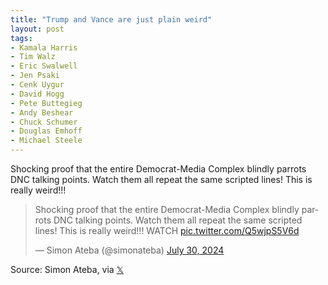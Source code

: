 ```yaml
---
title: "Trump and Vance are just plain weird"
layout: post
tags:
- Kamala Harris
- Tim Walz
- Eric Swalwell
- Jen Psaki
- Cenk Uygur
- David Hogg
- Pete Buttegieg
- Andy Beshear
- Chuck Schumer
- Douglas Emhoff
- Michael Steele
---
```


Shocking proof that the entire Democrat-Media Complex blindly parrots DNC talking points. Watch them all repeat the same scripted lines! This is really weird!!!

<blockquote class="twitter-tweet"><p lang="en" dir="ltr">Shocking proof that the entire Democrat-Media Complex blindly parrots DNC talking points. Watch them all repeat the same scripted lines! This is really weird!!! WATCH <a href="https://t.co/Q5wjpS5V6d">pic.twitter.com/Q5wjpS5V6d</a></p>&mdash; Simon Ateba (@simonateba) <a href="https://twitter.com/simonateba/status/1818096942913597935?ref_src=twsrc%5Etfw">July 30, 2024</a></blockquote> <script async src="https://platform.twitter.com/widgets.js" charset="utf-8"></script>

Source: Simon Ateba, via [𝕏](https://x.com)
